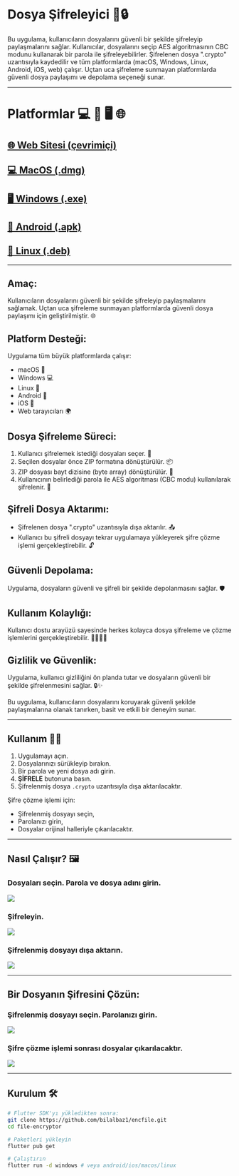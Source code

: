 
# Dosya Şifreleyici 🚀🔒

Bu uygulama, kullanıcıların dosyalarını güvenli bir şekilde şifreleyip paylaşmalarını sağlar. Kullanıcılar, dosyalarını seçip AES algoritmasının CBC modunu kullanarak bir parola ile şifreleyebilirler. Şifrelenen dosya ".crypto" uzantısıyla kaydedilir ve tüm platformlarda (macOS, Windows, Linux, Android, iOS, web) çalışır. Uçtan uca şifreleme sunmayan platformlarda güvenli dosya paylaşımı ve depolama seçeneği sunar.

---

# Platformlar 💻 📱 🖥️ 🌐
## [🌐 Web Sitesi (çevrimiçi)](https://bilalbaz1.github.io/encfile-web/)
## [💻 MacOS (.dmg)](https://github.com/bilalbaz1/encfile/releases/latest/download/macos.dmg)
## [🖥️ Windows (.exe)](https://github.com/bilalbaz1/encfile/releases/latest/download/windows.exe)
## [📱 Android (.apk)](https://github.com/bilalbaz1/encfile/releases/latest/download/android.apk)
## [📱 Linux (.deb)](https://github.com/bilalbaz1/encfile/releases/latest/download/linux.deb)

---

## Amaç:
Kullanıcıların dosyalarını güvenli bir şekilde şifreleyip paylaşmalarını sağlamak. Uçtan uca şifreleme sunmayan platformlarda güvenli dosya paylaşımı için geliştirilmiştir. 🌐

## Platform Desteği:
Uygulama tüm büyük platformlarda çalışır:
- macOS 🍏
- Windows 💻
- Linux 🐧
- Android 📱
- iOS 🍎
- Web tarayıcıları 🌍

## Dosya Şifreleme Süreci:
1. Kullanıcı şifrelemek istediği dosyaları seçer. 📂  
2. Seçilen dosyalar önce ZIP formatına dönüştürülür. 📦  
3. ZIP dosyası bayt dizisine (byte array) dönüştürülür. 🔄  
4. Kullanıcının belirlediği parola ile AES algoritması (CBC modu) kullanılarak şifrelenir. 🔑  

## Şifreli Dosya Aktarımı:
- Şifrelenen dosya ".crypto" uzantısıyla dışa aktarılır. 📤  
- Kullanıcı bu şifreli dosyayı tekrar uygulamaya yükleyerek şifre çözme işlemi gerçekleştirebilir. 🔓

## Güvenli Depolama:
Uygulama, dosyaların güvenli ve şifreli bir şekilde depolanmasını sağlar. 🛡️

## Kullanım Kolaylığı:
Kullanıcı dostu arayüzü sayesinde herkes kolayca dosya şifreleme ve çözme işlemlerini gerçekleştirebilir. 👩‍💻👨‍💻

## Gizlilik ve Güvenlik:
Uygulama, kullanıcı gizliliğini ön planda tutar ve dosyaların güvenli bir şekilde şifrelenmesini sağlar. 🔒✨

Bu uygulama, kullanıcıların dosyalarını koruyarak güvenli şekilde paylaşmalarına olanak tanırken, basit ve etkili bir deneyim sunar.

---

## Kullanım 👨‍💻

1. Uygulamayı açın.  
2. Dosyalarınızı sürükleyip bırakın.  
3. Bir parola ve yeni dosya adı girin.  
4. **ŞİFRELE** butonuna basın.  
5. Şifrelenmiş dosya `.crypto` uzantısıyla dışa aktarılacaktır.

Şifre çözme işlemi için:
- Şifrelenmiş dosyayı seçin,  
- Parolanızı girin,  
- Dosyalar orijinal halleriyle çıkarılacaktır.

---

## Nasıl Çalışır? 🖼️

### Dosyaları seçin. Parola ve dosya adını girin.
![](../assets/screenshot/1.png)

### Şifreleyin.
![](../assets/screenshot/2.png)

### Şifrelenmiş dosyayı dışa aktarın.
![](../assets/screenshot/3.png)

---

## Bir Dosyanın Şifresini Çözün:

### Şifrelenmiş dosyayı seçin. Parolanızı girin.
![](../assets/screenshot/4.png)

### Şifre çözme işlemi sonrası dosyalar çıkarılacaktır.
![](../assets/screenshot/5.png)

---

## Kurulum 🛠️

```bash
# Flutter SDK'yı yükledikten sonra:
git clone https://github.com/bilalbaz1/encfile.git
cd file-encryptor

# Paketleri yükleyin
flutter pub get

# Çalıştırın
flutter run -d windows # veya android/ios/macos/linux
